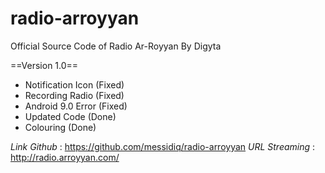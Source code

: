 # radio-arroyyan
Official Source Code of Radio Ar-Royyan By Digyta

==Version 1.0==

- Notification Icon (Fixed)
- Recording Radio (Fixed)
- Android 9.0 Error (Fixed)
- Updated Code (Done)
- Colouring (Done)

_Link Github_ : https://github.com/messidiq/radio-arroyyan
_URL Streaming_ : http://radio.arroyyan.com/
